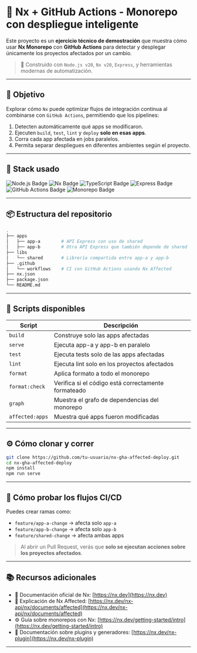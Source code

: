 # 🚀 Nx + GitHub Actions - Monorepo con despliegue inteligente

Este proyecto es un **ejercicio técnico de demostración** que muestra cómo usar **Nx Monorepo** con **GitHub Actions** para detectar y desplegar únicamente los proyectos afectados por un cambio.

> 🔧 Construido con `Node.js v20`, `Nx v20`, `Express`, y herramientas modernas de automatización.

---

## 🎯 Objetivo

Explorar cómo `Nx` puede optimizar flujos de integración continua al combinarse con `GitHub Actions`, permitiendo que los pipelines:

1. Detecten automáticamente qué apps se modificaron.
2. Ejecuten `build`, `test`, `lint` y `deploy` **solo en esas apps**.
3. Corra cada app afectada en jobs paralelos.
4. Permita separar despliegues en diferentes ambientes según el proyecto.

---

## 🧪 Stack usado

<div align="left">

<img src="https://img.shields.io/badge/Node.js-20.x-green?logo=node.js&logoColor=white" alt="Node.js Badge"/>
<img src="https://img.shields.io/badge/Nx-20.7.2-blue?logo=nx&logoColor=white" alt="Nx Badge"/>
<img src="https://img.shields.io/badge/TypeScript-5.7-blue?logo=typescript&logoColor=white" alt="TypeScript Badge"/>
<img src="https://img.shields.io/badge/Express.js-%23404d59.svg?logo=express&logoColor=white" alt="Express Badge"/>
<img src="https://img.shields.io/badge/GitHub%20Actions-CI%2FCD-black?logo=githubactions&logoColor=white" alt="GitHub Actions Badge"/>
<img src="https://img.shields.io/badge/Monorepo-Nx%20workspace-orange?logo=npm&logoColor=white" alt="Monorepo Badge"/>

</div>

---

## 📦 Estructura del repositorio

```bash
.
├── apps
│   ├── app-a        # API Express con uso de shared
│   ├── app-b        # Otra API Express que también depende de shared
├── libs
│   └── shared       # Librería compartida entre app-a y app-b
├── .github
│   └── workflows    # CI con GitHub Actions usando Nx Affected
├── nx.json
├── package.json
└── README.md
```

---

## 🚀 Scripts disponibles

| Script            | Descripción                                               |
|-------------------|-----------------------------------------------------------|
| `build`           | Construye solo las apps afectadas                         |
| `serve`           | Ejecuta app-a y app-b en paralelo                         |
| `test`            | Ejecuta tests solo de las apps afectadas                  |
| `lint`            | Ejecuta lint solo en los proyectos afectados              |
| `format`          | Aplica formato a todo el monorepo                         |
| `format:check`    | Verifica si el código está correctamente formateado       |
| `graph`           | Muestra el grafo de dependencias del monorepo             |
| `affected:apps`   | Muestra qué apps fueron modificadas                       |

---

## ⚙️ Cómo clonar y correr

```bash
git clone https://github.com/tu-usuario/nx-gha-affected-deploy.git
cd nx-gha-affected-deploy
npm install
npm run serve
```

---

## 🧪 Cómo probar los flujos CI/CD

Puedes crear ramas como:

- `feature/app-a-change` → afecta solo `app-a`
- `feature/app-b-change` → afecta solo `app-b`
- `feature/shared-change` → afecta ambas apps

> Al abrir un Pull Request, verás que **solo se ejecutan acciones sobre los proyectos afectados**.

---

## 📚 Recursos adicionales

- 📘 Documentación oficial de Nx: [https://nx.dev](https://nx.dev)
- 📄 Explicación de Nx Affected: [https://nx.dev/nx-api/nx/documents/affected](https://nx.dev/nx-api/nx/documents/affected)
- ⚙️ Guía sobre monorepos con Nx: [https://nx.dev/getting-started/intro](https://nx.dev/getting-started/intro)
- 📂 Documentación sobre plugins y generadores: [https://nx.dev/nx-plugin](https://nx.dev/nx-plugin)

---
